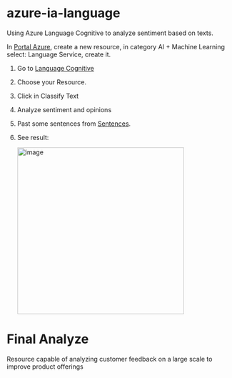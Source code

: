 ﻿# azure-ia-language
Using Azure Language Cognitive to analyze sentiment based on texts.

In [Portal Azure](https://portal.azure.com/), create a new resource, in category AI + Machine Learning select: Language Service, create it.

1. Go to [Language Cognitive](https://language.cognitive.azure.com/) 
2. Choose your Resource.
3. Click in Classify Text
4. Analyze sentiment and opinions
5. Past some sentences from [Sentences](https://raw.githubusercontent.com/faulycoelho/azure-ia-language/main/inputs/sentencas.txt).
6. See result:

   <img width="373" alt="image" src="https://github.com/faulycoelho/azure-ia-language/assets/37049426/e9a3e889-da8a-473e-bb9a-91e589817f56">

# Final Analyze
Resource capable of analyzing customer feedback on a large scale to improve product offerings
